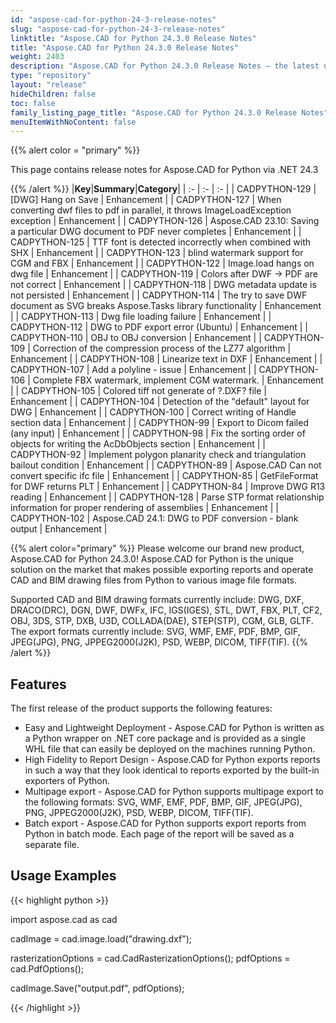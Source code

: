 ```yaml
---
id: "aspose-cad-for-python-24-3-release-notes"
slug: "aspose-cad-for-python-24-3-release-notes"
linktitle: "Aspose.CAD for Python 24.3.0 Release Notes"
title: "Aspose.CAD for Python 24.3.0 Release Notes"
weight: 2403
description: "Aspose.CAD for Python 24.3.0 Release Notes – the latest updates and fixes."
type: "repository"
layout: "release"
hideChildren: false
toc: false
family_listing_page_title: "Aspose.CAD for Python 24.3.0 Release Notes"
menuItemWithNoContent: false
---
```


{{% alert color = "primary" %}}

This page contains release notes for Aspose.CAD for Python via .NET 24.3

{{% /alert %}}
|**Key**|**Summary**|**Category**|
| :- | :- | :- |
| CADPYTHON-129 | [DWG] Hang on Save | Enhancement |
| CADPYTHON-127 | When converting dwf files to pdf in parallel, it throws ImageLoadException exception | Enhancement |
| CADPYTHON-126 | Aspose.CAD 23.10: Saving a particular DWG document to PDF never completes | Enhancement |
| CADPYTHON-125 | TTF font is detected incorrectly when combined with SHX | Enhancement |
| CADPYTHON-123 | blind watermark support for CGM and FBX | Enhancement |
| CADPYTHON-122 | Image.load hangs on dwg file   | Enhancement |
| CADPYTHON-119 | Colors after DWF -> PDF are not correct | Enhancement |
| CADPYTHON-118 | DWG metadata update is not persisted | Enhancement |
| CADPYTHON-114 | The try to save DWF document as SVG breaks Aspose.Tasks library functionality | Enhancement |
| CADPYTHON-113 | Dwg file loading failure | Enhancement |
| CADPYTHON-112 | DWG to PDF export error (Ubuntu) | Enhancement |
| CADPYTHON-110 | OBJ to OBJ conversion | Enhancement |
| CADPYTHON-109 | Correction of the compression process of the LZ77 algorithm | Enhancement |
| CADPYTHON-108 | Linearize text in DXF | Enhancement |
| CADPYTHON-107 | Add a polyline - issue | Enhancement |
| CADPYTHON-106 | Complete FBX watermark, implement CGM watermark. | Enhancement |
| CADPYTHON-105 | Colored tiff not generate of ?.DXF? file | Enhancement |
| CADPYTHON-104 | Detection of the "default" layout for DWG | Enhancement |
| CADPYTHON-100 | Correct writing of Handle section data | Enhancement |
| CADPYTHON-99 | Export to Dicom failed (any input) | Enhancement |
| CADPYTHON-98 | Fix the sorting order of objects for writing the AcDbObjects section | Enhancement |
| CADPYTHON-92 | Implement polygon planarity check and triangulation bailout condition | Enhancement |
| CADPYTHON-89 | Aspose.CAD Can not convert specific ifc file   | Enhancement |
| CADPYTHON-85 | GetFileFormat for DWF returns PLT | Enhancement |
| CADPYTHON-84 | Improve DWG R13 reading | Enhancement |
| CADPYTHON-128 | Parse STP format relationship information for proper rendering of assemblies | Enhancement |
| CADPYTHON-102 | Aspose.CAD 24.1: DWG to PDF conversion - blank output | Enhancement |

{{% alert color="primary" %}}
Please welcome our brand new product, Aspose.CAD for Python 24.3.0! Aspose.CAD for Python is the unique solution on the market that makes possible exporting reports and operate CAD and BIM drawing files from Python to various image file formats.

Supported CAD and BIM drawing formats currently include: DWG, DXF, DRACO(DRC), DGN, DWF, DWFx, IFC, IGS(IGES), STL, DWT, FBX, PLT, CF2, OBJ, 3DS, STP, DXB, U3D, COLLADA(DAE), STEP(STP), CGM, GLB, GLTF.
The export formats currently include: SVG, WMF, EMF, PDF, BMP, GIF, JPEG(JPG), PNG, JPPEG2000(J2K), PSD, WEBP, DICOM, TIFF(TIF).
{{% /alert %}}

## Features

The first release of the product supports the following features:

- Easy and Lightweight Deployment - Aspose.CAD for Python is written as a Python wrapper on .NET core package and is provided as a single WHL file that can easily be deployed on the machines running Python.
- High Fidelity to Report Design - Aspose.CAD for Python exports reports in such a way that they look identical to reports exported by the built-in exporters of Python.
- Multipage export -  Aspose.CAD for Python supports multipage export to the following formats:  SVG, WMF, EMF, PDF, BMP, GIF, JPEG(JPG), PNG, JPPEG2000(J2K), PSD, WEBP, DICOM, TIFF(TIF).
- Batch export - Aspose.CAD for Python supports export reports from Python in batch mode. Each page of the report will be saved as a separate file.

## Usage Examples

{{< highlight python >}}

import aspose.cad as cad

cadImage = cad.image.load("drawing.dxf");

rasterizationOptions = cad.CadRasterizationOptions();
pdfOptions = cad.PdfOptions();

cadImage.Save("output.pdf", pdfOptions);

{{< /highlight >}}
